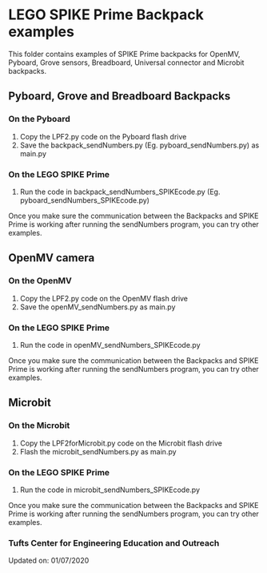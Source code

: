 # LEGO SPIKE Prime Backpack examples
This folder contains examples of SPIKE Prime backpacks for OpenMV, Pyboard, Grove sensors, Breadboard, Universal connector and Microbit backpacks. 

## Pyboard, Grove and Breadboard Backpacks
### On the Pyboard  
1. Copy the LPF2.py code on the Pyboard flash drive 
2. Save the backpack_sendNumbers.py (Eg. pyboard_sendNumbers.py) as main.py

### On the LEGO SPIKE Prime
1. Run the code in backpack_sendNumbers_SPIKEcode.py (Eg. pyboard_sendNumbers_SPIKEcode.py)

Once you make sure the communication between the Backpacks and SPIKE Prime is working after running the sendNumbers program, you can try other examples.

## OpenMV camera
### On the OpenMV  
1. Copy the LPF2.py code on the OpenMV flash drive 
2. Save the openMV_sendNumbers.py as main.py

### On the LEGO SPIKE Prime
1. Run the code in openMV_sendNumbers_SPIKEcode.py

Once you make sure the communication between the Backpacks and SPIKE Prime is working after running the sendNumbers program, you can try other examples.

## Microbit
### On the Microbit  
1. Copy the LPF2forMicrobit.py code on the Microbit flash drive 
2. Flash the microbit_sendNumbers.py as main.py

### On the LEGO SPIKE Prime
1. Run the code in microbit_sendNumbers_SPIKEcode.py

Once you make sure the communication between the Backpacks and SPIKE Prime is working after running the sendNumbers program, you can try other examples.

### Tufts Center for Engineering Education and Outreach
Updated on: 01/07/2020

